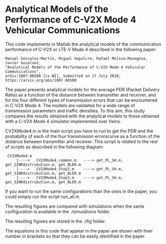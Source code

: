 # Analytical Models of the Performance of C-V2X Mode 4 Vehicular Communications
This code implements in Matlab the analytical models of the communication performance of C-V2X or LTE-V Mode 4 described in the following paper:

    Manuel Gonzalez-Martín, Miguel Sepulcre, Rafael Molina-Masegosa, Javier Gozalvez, 
    "Analytical Models of the Performance of C-V2X Mode 4 Vehicular Communications", 
    arXiv:1807.06508 [cs.NI], Submitted on 17 July 2018, https://arxiv.org/abs/1807.06508

The paper presents analytical models for the average PDR (Packet Delivery Ratio) as a function of the distance between transmitter and receiver, and for the four different types of transmission errors that can be encountered in C-V2X Mode 4. The models are validated for a wide range of transmission parameters and traffic densities. To this aim, this study compares the results obtained with the analytical models to those obtained with a C-V2X Mode 4 simulator implemented over Veins. 

CV2XMode4.m is the main script you have to run to get the PDR and the probability of each of the four transmission errorscurve as a function of the distance between transmitter and receiver. This script is related to the rest of scripts as described in the following diagram:

     CV2XMode4.m
         |---->   CV2XMode4_common.m   ----> get_PL_SH.m, get_SINRdistribution.m, get_BLER.m
         |---->   CV2XMode4_Step2.m    ----> get_PL_SH.m, get_SINRdistribution.m, get_BLER.m
         |---->   CV2XMode4_Step3.m    ----> get_PL_SH.m, get_SINRdistribution.m, get_BLER.m
         
If you want to run the same configurations than the ones in the paper, you could simply run the script run_all.m

The resulting figures are compared with simulations when the same configuration is available in the ./simulations folder.

The resulting figures are stored in the ./fig folder.

The equations in this code that appear in the paper are shown with their number in brackets so that they can be easily identified in the paper. 

